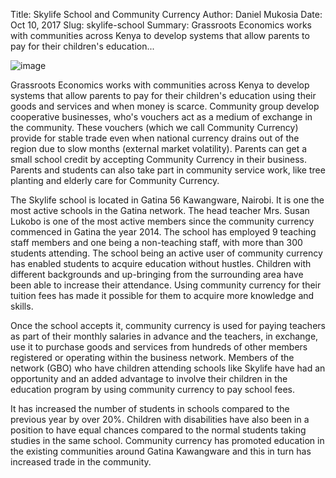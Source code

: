 Title: Skylife School and Community Currency
Author: Daniel Mukosia
Date: Oct 10, 2017
Slug: skylife-school
Summary: Grassroots Economics works with communities across Kenya to develop
systems that allow parents to pay for their children's
education...

![image](images/blog/skylife-school1.webp)

Grassroots Economics works with communities across Kenya to develop
systems that allow parents to pay for their children's education using
their goods and services and when money is scarce. Community group
develop cooperative businesses, who's vouchers act as a medium of
exchange in the community. These vouchers (which we call Community
Currency) provide for stable trade even when national currency drains
out of the region due to slow months (external market volatility).
Parents can get a small school credit by accepting Community Currency in
their business. Parents and students can also take part in community
service work, like tree planting and elderly care for Community
Currency.

The Skylife school is located in Gatina 56 Kawangware, Nairobi. It is
one the most active schools in the Gatina network. The head teacher Mrs.
Susan Lukobo is one of the most active members since the community
currency commenced in Gatina the year 2014. The school has employed 9
teaching staff members and one being a non-teaching staff, with more
than 300 students attending. The school being an active user of
community currency has enabled students to acquire education without
hustles. Children with different backgrounds and up-bringing from the
surrounding area have been able to increase their attendance. Using
community currency for their tuition fees has made it possible for them
to acquire more knowledge and skills.

Once the school accepts it, community currency is used for paying
teachers as part of their monthly salaries in advance and the teachers,
in exchange, use it to purchase goods and services from hundreds of
other members registered or operating within the business network.
Members of the network (GBO) who have children attending schools like
Skylife have had an opportunity and an added advantage to involve their
children in the education program by using community currency to pay
school fees.

It has increased the number of students in schools compared to the
previous year by over 20%. Children with disabilities have also been in
a position to have equal chances compared to the normal students taking
studies in the same school. Community currency has promoted education in
the existing communities around Gatina Kawangware and this in turn has
increased trade in the community.
